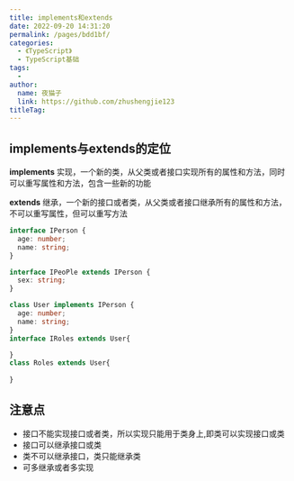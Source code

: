 ```yaml
---
title: implements和extends
date: 2022-09-20 14:31:20
permalink: /pages/bdd1bf/
categories:
  - 《TypeScript》
  - TypeScript基础
tags:
  - 
author: 
  name: 夜猫子
  link: https://github.com/zhushengjie123
titleTag: 
---
```

## implements与extends的定位

**implements**
 实现，一个新的类，从父类或者接口实现所有的属性和方法，同时可以重写属性和方法，包含一些新的功能

**extends**
 继承，一个新的接口或者类，从父类或者接口继承所有的属性和方法，不可以重写属性，但可以重写方法

```typescript
interface IPerson {
  age: number;
  name: string;
}

interface IPeoPle extends IPerson {
  sex: string;
}

class User implements IPerson {
  age: number;
  name: string;
}
interface IRoles extends User{

}
class Roles extends User{
  
}
```

## 注意点

- 接口不能实现接口或者类，所以实现只能用于类身上,即类可以实现接口或类
- 接口可以继承接口或类
- 类不可以继承接口，类只能继承类
- 可多继承或者多实现

